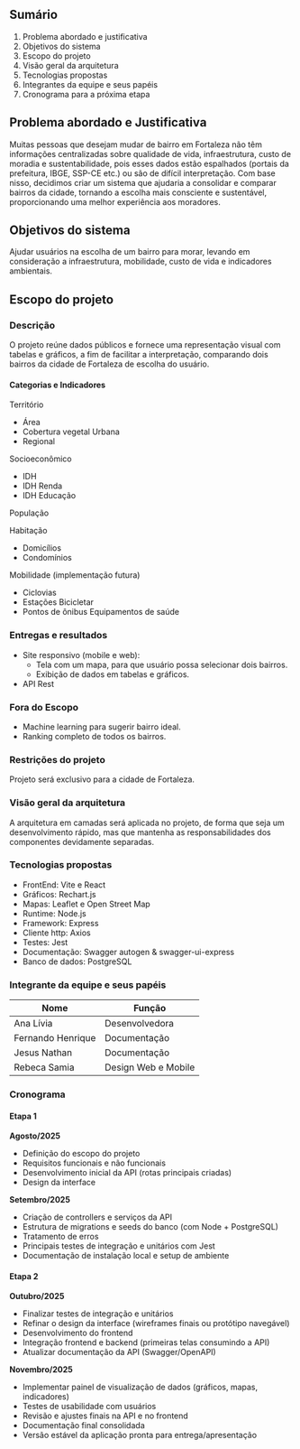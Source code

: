 ## Sumário
1. Problema abordado e justificativa
2. Objetivos do sistema
3. Escopo do projeto
4. Visão geral da arquitetura
5. Tecnologias propostas
6. Integrantes da equipe e seus papéis
7. Cronograma para a próxima etapa

## Problema abordado e Justificativa

Muitas pessoas que desejam mudar de bairro em Fortaleza não têm informações centralizadas sobre qualidade de vida, infraestrutura, custo de moradia e sustentabilidade, pois esses dados estão espalhados (portais da prefeitura, IBGE, SSP-CE etc.) ou são de difícil interpretação. Com base nisso, decidimos criar um sistema que ajudaria a consolidar e comparar bairros da cidade, tornando a escolha mais consciente e sustentável, proporcionando uma melhor experiência aos moradores.
## Objetivos do sistema

Ajudar usuários na escolha de um bairro para morar, levando em consideração a infraestrutura, mobilidade, custo de vida e indicadores ambientais.
## Escopo do projeto
### Descrição

O projeto reúne dados públicos e fornece uma representação visual com tabelas e gráficos, a fim de facilitar a interpretação, comparando dois bairros da cidade de Fortaleza de escolha do usuário.

#### Categorias e Indicadores

Território

- Área
- Cobertura vegetal Urbana
- Regional

Socioeconômico

- IDH
- IDH Renda
- IDH Educação

População

Habitação

- Domicílios
- Condomínios

Mobilidade (implementação futura)

- Ciclovias
- Estações Bicicletar
- Pontos de ônibus Equipamentos de saúde


### Entregas e resultados

- Site responsivo (mobile e web):
    - Tela com um mapa, para que usuário possa selecionar dois bairros.
    - Exibição de dados em tabelas e gráficos.
- API Rest
### Fora do Escopo

- Machine learning para sugerir bairro ideal.
- Ranking completo de todos os bairros.
### Restrições do projeto

Projeto será exclusivo para a cidade de Fortaleza.
### Visão geral da arquitetura

A arquitetura em camadas será aplicada no projeto, de forma que seja um desenvolvimento rápido, mas que mantenha as responsabilidades dos componentes devidamente separadas.
### Tecnologias propostas

- FrontEnd: Vite e React
- Gráficos: Rechart.js
- Mapas: Leaflet e Open Street Map
- Runtime: Node.js
- Framework: Express
- Cliente http: Axios
- Testes: Jest
- Documentação: Swagger autogen & swagger-ui-express
- Banco de dados: PostgreSQL

### Integrante da equipe e seus papéis

Nome                    | Função     |
------------------------|--------------|
Ana Lívia  | Desenvolvedora    |
Fernando Henrique | Documentação |
Jesus Nathan | Documentação |
Rebeca Samia | Design Web e Mobile |

### Cronograma

#### Etapa 1
**Agosto/2025**

- Definição do escopo do projeto
- Requisitos funcionais e não funcionais
- Desenvolvimento inicial da API (rotas principais criadas)
- Design da interface

**Setembro/2025**

- Criação de controllers e serviços da API
- Estrutura de migrations e seeds do banco (com Node + PostgreSQL)
- Tratamento de erros
- Principais testes de integração e unitários com Jest
- Documentação de instalação local e setup de ambiente

#### Etapa 2

**Outubro/2025**
- Finalizar testes de integração e unitários
- Refinar o design da interface (wireframes finais ou protótipo navegável)
- Desenvolvimento do frontend
- Integração frontend e backend (primeiras telas consumindo a API)
- Atualizar documentação da API (Swagger/OpenAPI)

**Novembro/2025**

- Implementar painel de visualização de dados (gráficos, mapas, indicadores)
- Testes de usabilidade com usuários
- Revisão e ajustes finais na API e no frontend
- Documentação final consolidada
- Versão estável da aplicação pronta para entrega/apresentação